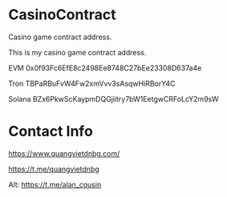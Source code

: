 

# CasinoContract
Casino game contract address.


This is my casino game contract address.

EVM
0x0f93Fc6EfE8c2498Ee8748C27bEe23308D637a4e

Tron
TBPaRBuFvW4Fw2xmVvv3sAsqwHiRBorY4C

Solana
BZx6PkwScKaypmDQGjiitry7bW1EetgwCRFoLcY2m9sW


# Contact Info

https://www.quangvietdnbg.com/



https://t.me/quangvietdnbg

Alt:
https://t.me/alan_cousin
